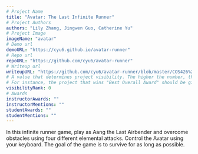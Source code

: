 ```yaml
---
# Project Name
title: "Avatar: The Last Infinite Runner"
# Project Authors
authors: "Lily Zhang, Jingwen Guo, Catherine Yu"
# Project Image
imageName: "avatar"
# Demo url
demoURL: "https://cyu6.github.io/avatar-runner"
# Repo url
repoURL: "https://github.com/cyu6/avatar-runner"
# Writeup url
writeupURL: "https://github.com/cyu6/avatar-runner/blob/master/COS426%20Project%20Writeup.pdf"
# A value that determines project visibility. The higher the number, the closer it will appear to the top
# For instance, the project that wins "Best Overall Award" should be given the highest visibilityRank
visibilityRank: 0
# Awards
instructorAwards: ""
instructorMentions: ""
studentAwards: ""
studentMentions: ""
---
```

In this infinite runner game, play as Aang the Last Airbender and overcome obstacles using four different elemental attacks. Control the Avatar using your keyboard. The goal of the game is to survive for as long as possible.  
